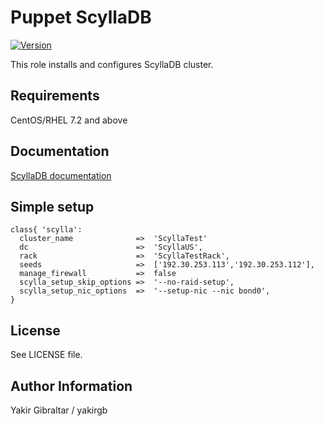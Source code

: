 # Puppet ScyllaDB

[![Version](https://img.shields.io/puppetforge/v/yakirg/scylla.svg)](https://forge.puppet.com/yakirg/scylla)

This role installs and configures ScyllaDB cluster.

## Requirements

CentOS/RHEL 7.2 and above

## Documentation

[ScyllaDB documentation](http://docs.scylladb.com/)

## Simple setup

```puppet
class{ 'scylla':
  cluster_name              =>  'ScyllaTest'
  dc                        =>  'ScyllaUS',
  rack                      =>  'ScyllaTestRack',
  seeds                     =>  ['192.30.253.113','192.30.253.112'],
  manage_firewall           =>  false
  scylla_setup_skip_options =>  '--no-raid-setup',
  scylla_setup_nic_options  =>  '--setup-nic --nic bond0',
}
```
## License

See LICENSE file.

## Author Information

Yakir Gibraltar / yakirgb
